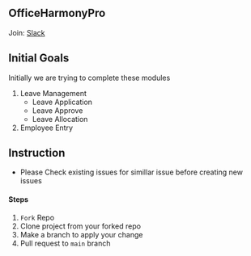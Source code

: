 ## OfficeHarmonyPro
Join: [Slack](https://join.slack.com/t/officeharmonypro/shared_invite/zt-28ly64rty-e1UTxL2c5XdoKqSRTD9VfQ)

## Initial Goals
Initially we are trying to complete these modules
1. Leave Management
    - Leave Application
    - Leave Approve
    - Leave Allocation
2. Employee Entry


## Instruction
- Please Check existing issues for simillar issue before creating new issues

#### Steps
1. `Fork` Repo
2. Clone project from your forked repo
3. Make a branch to apply your change
4. Pull request to `main` branch